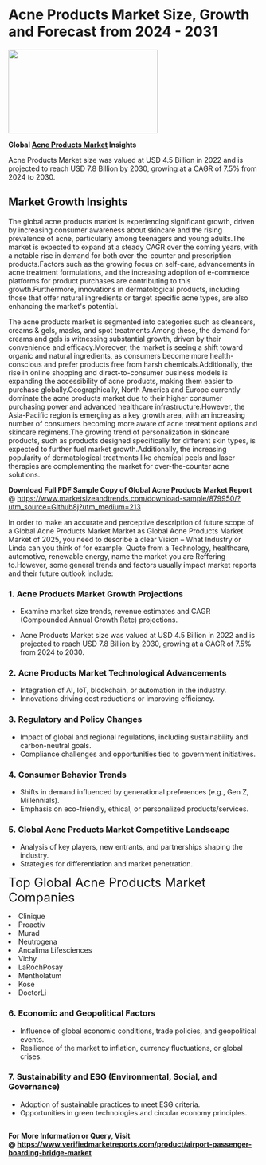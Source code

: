 <H1>Acne Products Market Size, Growth and Forecast from 2024 - 2031</H1><img class="aligncenter size-medium wp-image-584254" src="https://thirdeyenews.in/wp-content/uploads/2024/09/Global-Market-Research-300x168.jpeg" alt="" width="300" height="168" /><p><strong>Global&nbsp;<a href="https://www.marketsizeandtrends.com/download-sample/879950/?utm_source=Github8j?utm_medium=213">Acne Products Market</a> Insights</strong></p><p>Acne Products Market size was valued at USD 4.5 Billion in 2022 and is projected to reach USD 7.8 Billion by 2030, growing at a CAGR of 7.5% from 2024 to 2030.</p><p><h2>Market Growth Insights</h2> <p>The global acne products market is experiencing significant growth, driven by increasing consumer awareness about skincare and the rising prevalence of acne, particularly among teenagers and young adults.The market is expected to expand at a steady CAGR over the coming years, with a notable rise in demand for both over-the-counter and prescription products.Factors such as the growing focus on self-care, advancements in acne treatment formulations, and the increasing adoption of e-commerce platforms for product purchases are contributing to this growth.Furthermore, innovations in dermatological products, including those that offer natural ingredients or target specific acne types, are also enhancing the market's potential.</p> <p>The acne products market is segmented into categories such as cleansers, creams & gels, masks, and spot treatments.Among these, the demand for creams and gels is witnessing substantial growth, driven by their convenience and efficacy.Moreover, the market is seeing a shift toward organic and natural ingredients, as consumers become more health-conscious and prefer products free from harsh chemicals.Additionally, the rise in online shopping and direct-to-consumer business models is expanding the accessibility of acne products, making them easier to purchase globally.Geographically, North America and Europe currently dominate the acne products market due to their higher consumer purchasing power and advanced healthcare infrastructure.However, the Asia-Pacific region is emerging as a key growth area, with an increasing number of consumers becoming more aware of acne treatment options and skincare regimens.The growing trend of personalization in skincare products, such as products designed specifically for different skin types, is expected to further fuel market growth.Additionally, the increasing popularity of dermatological treatments like chemical peels and laser therapies are complementing the market for over-the-counter acne solutions.</p> <p><span class=""><strong>Download Full PDF Sample Copy of Global Acne Products Market Report</strong> @ <a href="https://www.marketsizeandtrends.com/download-sample/879950/?utm_source=Github8j?utm_medium=213" target="_blank">https://www.marketsizeandtrends.com/download-sample/879950/?utm_source=Github8j?utm_medium=213</a></span></p><p>In order to make an accurate and perceptive description of future scope of a Global&nbsp;Acne Products Market Market as Global&nbsp;Acne Products Market Market of 2025, you need to describe a clear Vision &ndash; What Industry or Linda can you think of for example: Quote from a Technology, healthcare, automotive, renewable energy, name the market you are Reffering to.However, some general trends and factors usually impact market reports and their future outlook include:</p><h3>1.&nbsp;<strong>Acne Products Market Growth Projections</strong></h3><ul><li>Examine market size trends, revenue estimates and CAGR (Compounded Annual Growth Rate) projections.</li><li><p>Acne Products Market size was valued at USD 4.5 Billion in 2022 and is projected to reach USD 7.8 Billion by 2030, growing at a CAGR of 7.5% from 2024 to 2030.</p></li></ul><h3>2.&nbsp;<strong>Acne Products Market Technological Advancements</strong></h3><ul><li>Integration of AI, IoT, blockchain, or automation in the industry.</li><li>Innovations driving cost reductions or improving efficiency.</li></ul><h3>3.&nbsp;<strong>Regulatory and Policy Changes</strong></h3><ul><li>Impact of global and regional regulations, including sustainability and carbon-neutral goals.</li><li>Compliance challenges and opportunities tied to government initiatives.</li></ul><h3>4.&nbsp;<strong>Consumer Behavior Trends</strong></h3><ul><li>Shifts in demand influenced by generational preferences (e.g., Gen Z, Millennials).</li><li>Emphasis on eco-friendly, ethical, or personalized products/services.</li></ul><h3>5.&nbsp;<strong>Global Acne Products Market Competitive Landscape</strong></h3><ul><li>Analysis of key players, new entrants, and partnerships shaping the industry.</li><li>Strategies for differentiation and market penetration.</li></ul><p data-pm-slice="1 1 []"><span style="color: inherit; font-family: inherit; font-size: 25px;">Top Global Acne Products Market Companies</span></p><div class="" data-test-id=""><p><li>Clinique</li><li> Proactiv</li><li> Murad</li><li> Neutrogena</li><li> Ancalima Lifesciences</li><li> Vichy</li><li> LaRochPosay</li><li> Mentholatum</li><li> Kose</li><li> DoctorLi</li></p></div><h3>6.&nbsp;<strong>Economic and Geopolitical Factors</strong></h3><ul><li>Influence of global economic conditions, trade policies, and geopolitical events.</li><li>Resilience of the market to inflation, currency fluctuations, or global crises.</li></ul><h3>7.&nbsp;<strong>Sustainability and ESG (Environmental, Social, and Governance)</strong></h3><ul><li>Adoption of sustainable practices to meet ESG criteria.</li><li>Opportunities in green technologies and circular economy principles.</li></ul><h2><strong style="font-size: 14px;">For More Information or Query, Visit @&nbsp;</strong><a style="background-color: #ffffff; font-size: 14px;" href="https://www.marketsizeandtrends.com/report/acne-products-market/" target="_blank">https://www.verifiedmarketreports.com/product/airport-passenger-boarding-bridge-market</a></h2>